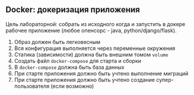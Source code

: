 ## **Docker: докеризация приложения**

Цель лабораторной: собрать из исходного когда и запустить в докере рабочее приложение (любое опенсорс - java, python/django/flask).

1. Образ должен быть легковесным
2. Вся конфигурация выполняется через переменные окружения
3. Статика (зависимости) должна быть внешним томом `volume`
4. Создать файл `docker-compose` для старта и сборки
5. В `docker-compose` должна быть база данных
6. При старте приложения должно быть учтено выполнение миграций
7. При старте приложения должно быть учтено создание супер-пользователя (если возможно)